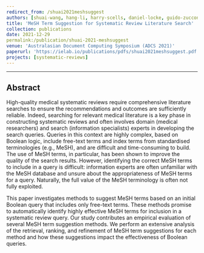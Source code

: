 ```yaml
---
redirect_from: /shuai2021meshsuggest
authors: [shuai-wang, hang-li, harry-scells, daniel-locke, guido-zuccon]
title: 'MeSH Term Suggestion for Systematic Review Literature Search'
collection: publications
date: 2021-12-29
permalink:/publication/shuai-2021-meshsuggest
venue: 'Australasian Document Computing Symposium (ADCS 2021)'
paperurl: 'https://ielab.io/publications/pdfs/shuai2021meshsuggest.pdf'
projects: [systematic-reviews] 
---
```

---
## Abstract
High-quality medical systematic reviews require comprehensive literature searches to ensure the recommendations and outcomes are sufficiently reliable. Indeed, searching for relevant medical literature is a key phase in constructing systematic reviews and often involves domain (medical researchers) and search (information specialists) experts in developing the search queries. Queries in this context are highly complex, based on Boolean logic, include free-text terms and index terms from standardised terminologies (e.g., MeSH), and are difficult and time-consuming to build. The use of MeSH terms, in particular, has been shown to improve the quality of the search results. However, identifying the correct MeSH terms to include in a query is difficult: information experts are often unfamiliar with the MeSH database and unsure about the appropriateness of MeSH terms for a query. Naturally, the full value of the MeSH terminology is often not fully exploited.

This paper investigates methods to suggest MeSH terms based on an initial Boolean query that includes only free-text terms. These methods promise to automatically identify highly effective MeSH terms for inclusion in a systematic review query. Our study contributes an empirical evaluation of several MeSH term suggestion methods. We perform an extensive analysis of the retrieval, ranking, and refinement of MeSH term suggestions for each method and how these suggestions impact the effectiveness of Boolean queries.
